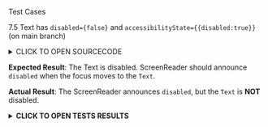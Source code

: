 Test Cases

7.5 Text has `disabled={false}` and `accessibilityState={{disabled:true}}` (on main branch)

<details><summary>CLICK TO OPEN SOURCECODE</summary>
<p>

```javascript
<Text
  style={styles.text}
  onPress={() => console.warn('onPress')}
  accessibilityState={{disabled: false}}>
  This is a Text
</Text>
```

</p>
</details>

**Expected Result**:
The Text is disabled. ScreenReader should announce `disabled` when the focus moves to the `Text`.

**Actual Result**:
The ScreenReader announces `disabled`, but the `Text` is **NOT** disabled.

**<details><summary>CLICK TO OPEN TESTS RESULTS</summary>**
<p>

<video src="" width="1000" />

</p>
</details>
